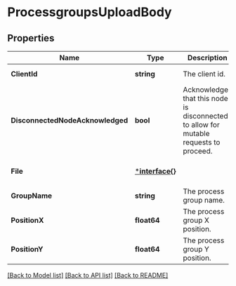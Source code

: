 # ProcessgroupsUploadBody

## Properties
Name | Type | Description | Notes
------------ | ------------- | ------------- | -------------
**ClientId** | **string** | The client id. | [default to null]
**DisconnectedNodeAcknowledged** | **bool** | Acknowledges that this node is disconnected to allow for mutable requests to proceed. | [optional] [default to false]
**File** | [***interface{}**](interface{}.md) |  | [optional] [default to null]
**GroupName** | **string** | The process group name. | [default to null]
**PositionX** | **float64** | The process group X position. | [default to null]
**PositionY** | **float64** | The process group Y position. | [default to null]

[[Back to Model list]](../README.md#documentation-for-models) [[Back to API list]](../README.md#documentation-for-api-endpoints) [[Back to README]](../README.md)


